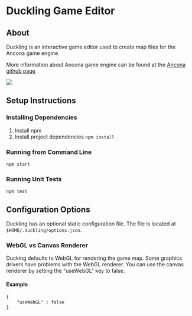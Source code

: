 # Duckling Game Editor

## About

Duckling is an interactive game editor used to create map files for the Ancona game engine.

More information about Ancona game engine can be found at the [Ancona github page](https://github.com/tlein/ancona)

![](http://i.imgur.com/n628Eeu.png)


## Setup Instructions

### Installing Dependencies

1. Install npm
2. Install project dependencies `npm install`

### Running from Command Line

`npm start`

### Running Unit Tests

`npm test`

## Configuration Options

Duckling has an optional static configuration file. The file is located at `$HOME/.duckling/options.json`.

### WebGL vs Canvas Renderer

Ducking defaults to WebGL for rendering the game map. Some graphics drivers have problems
with the WebGL renderer. You can use the canvas renderer by setting the "useWebGL" key to false.

#### Example
```
{
    "useWebGL" : false
}
```
